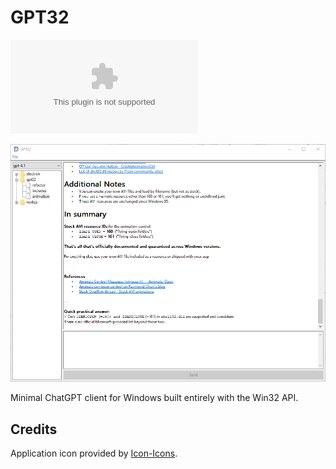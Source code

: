 # GPT32

![Download](https://img.shields.io/github/downloads/gpt32/application/latest/gpt32.exe?sort=semver&style=for-the-badge&logo=mingww64&label=Windows)

![screenshot](./assets/screenshot.png)

Minimal ChatGPT client for Windows built entirely with the Win32 API.

## Credits

Application icon provided by [Icon-Icons](https://icon-icons.com/icon/book-address-education-bookmark-business-agenda-notebook/267267).
